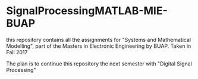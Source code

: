 # SignalProcessingMATLAB-MIE-BUAP
this repository contains all the assignments for "Systems and Mathematical Modelling", part of the Masters in Electronic Engineering by BUAP. Taken in Fall 2017

The plan is to continue this repository the next semester with "Digital Signal Processing"
